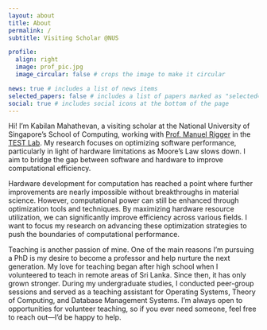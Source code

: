 ```yaml
---
layout: about
title: About
permalink: /
subtitle: Visiting Scholar @NUS

profile:
  align: right
  image: prof_pic.jpg
  image_circular: false # crops the image to make it circular

news: true # includes a list of news items
selected_papers: false # includes a list of papers marked as "selected={true}"
social: true # includes social icons at the bottom of the page
---
```


Hi! I’m Kabilan Mahathevan, a visiting scholar at the National University of Singapore’s School of Computing, working with [Prof. Manuel Rigger](https://www.manuelrigger.at/) in the [TEST Lab](https://nus-test.github.io/). My research focuses on optimizing software performance, particularly in light of hardware limitations as Moore’s Law slows down. I aim to bridge the gap between software and hardware to improve computational efficiency.

Hardware development for computation has reached a point where further improvements are nearly impossible without breakthroughs in material science. However, computational power can still be enhanced through optimization tools and techniques. By maximizing hardware resource utilization, we can significantly improve efficiency across various fields. I want to focus my research on advancing these optimization strategies to push the boundaries of computational performance.

Teaching is another passion of mine. One of the main reasons I’m pursuing a PhD is my desire to become a professor and help nurture the next generation. My love for teaching began after high school when I volunteered to teach in remote areas of Sri Lanka. Since then, it has only grown stronger. During my undergraduate studies, I conducted peer-group sessions and served as a teaching assistant for Operating Systems, Theory of Computing, and Database Management Systems. I’m always open to opportunities for volunteer teaching, so if you ever need someone, feel free to reach out—I’d be happy to help.
